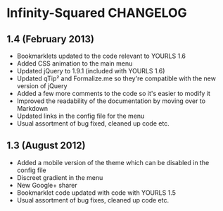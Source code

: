 Infinity-Squared CHANGELOG
==========================

1.4 (February 2013)
-------------------
* Bookmarklets updated to the code relevant to YOURLS 1.6
* Added CSS animation to the main menu
* Updated jQuery to 1.9.1 (included with YOURLS 1.6)
* Updated qTip² and Formalize.me so they're compatible with the new version of jQuery
* Added a few more comments to the code so it's easier to modify it
* Improved the readability of the documentation by moving over to Markdown
* Updated links in the config file for the menu
* Usual assortment of bug fixed, cleaned up code etc.

1.3 (August 2012)
-----------------
* Added a mobile version of the theme which can be disabled in the config file
* Discreet gradient in the menu
* New Google+ sharer
* Bookmarklet code updated with code with YOURLS 1.5
* Usual assortment of bug fixes, cleaned up code etc.
